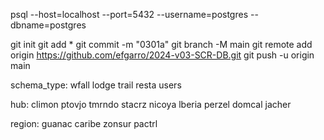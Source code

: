 psql --host=localhost --port=5432 --username=postgres --dbname=postgres


git init
git add *
git commit -m "0301a"
git branch -M main
git remote add origin https://github.com/efgarro/2024-v03-SCR-DB.git
git push -u origin main


schema_type:
wfall
lodge
trail
resta
users

hub:
climon
ptovjo
tmrndo
stacrz
nicoya
lberia
perzel
domcal
jacher

region:
guanac
caribe
zonsur
pactrl


